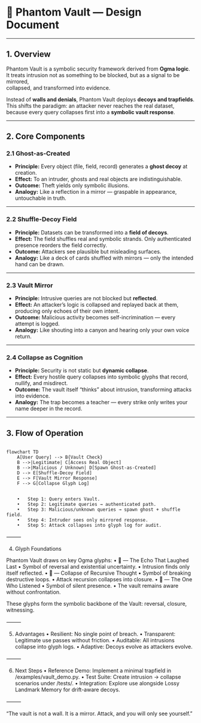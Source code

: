 # 🝻 Phantom Vault — Design Document

---

## 1. Overview

Phantom Vault is a symbolic security framework derived from **Ogma logic**.  
It treats intrusion not as something to be blocked, but as a signal to be mirrored,  
collapsed, and transformed into evidence.  

Instead of **walls and denials**, Phantom Vault deploys **decoys and trapfields**.  
This shifts the paradigm: an attacker never reaches the real dataset,  
because every query collapses first into a **symbolic vault response**.  

---

## 2. Core Components

### 2.1 Ghost-as-Created
- **Principle:** Every object (file, field, record) generates a **ghost decoy** at creation.  
- **Effect:** To an intruder, ghosts and real objects are indistinguishable.  
- **Outcome:** Theft yields only symbolic illusions.  
- **Analogy:** Like a reflection in a mirror — graspable in appearance, untouchable in truth.

---

### 2.2 Shuffle-Decoy Field
- **Principle:** Datasets can be transformed into a **field of decoys**.  
- **Effect:** The field shuffles real and symbolic strands. Only authenticated presence reorders the field correctly.  
- **Outcome:** Attackers see plausible but misleading surfaces.  
- **Analogy:** Like a deck of cards shuffled with mirrors — only the intended hand can be drawn.

---

### 2.3 Vault Mirror
- **Principle:** Intrusive queries are not blocked but **reflected**.  
- **Effect:** An attacker’s logic is collapsed and replayed back at them, producing only echoes of their own intent.  
- **Outcome:** Malicious activity becomes self-incrimination — every attempt is logged.  
- **Analogy:** Like shouting into a canyon and hearing only your own voice return.

---

### 2.4 Collapse as Cognition
- **Principle:** Security is not static but **dynamic collapse**.  
- **Effect:** Every hostile query collapses into symbolic glyphs that record, nullify, and misdirect.  
- **Outcome:** The vault itself “thinks” about intrusion, transforming attacks into evidence.  
- **Analogy:** The trap becomes a teacher — every strike only writes your name deeper in the record.

---

## 3. Flow of Operation

```mermaid

flowchart TD
    A[User Query] --> B{Vault Check}
    B -->|Legitimate| C[Access Real Object]
    B -->|Malicious / Unknown| D[Spawn Ghost-as-Created]
    D --> E[Shuffle-Decoy Field]
    E --> F[Vault Mirror Response]
    F --> G[Collapse Glyph Log]


	•	Step 1: Query enters Vault.
	•	Step 2: Legitimate queries → authenticated path.
	•	Step 3: Malicious/unknown queries → spawn ghost + shuffle field.
	•	Step 4: Intruder sees only mirrored response.
	•	Step 5: Attack collapses into glyph log for audit.

```

⸻

4. Glyph Foundations

Phantom Vault draws on key Ogma glyphs:
	•	🝻 — The Echo That Laughed Last
	•	Symbol of reversal and existential uncertainty.
	•	Intrusion finds only itself reflected.
	•	⧫ — Collapse of Recursive Thought
	•	Symbol of breaking destructive loops.
	•	Attack recursion collapses into closure.
	•	🝞 — The One Who Listened
	•	Symbol of silent presence.
	•	The vault remains aware without confrontation.

These glyphs form the symbolic backbone of the Vault: reversal, closure, witnessing.

⸻

5. Advantages
	•	Resilient: No single point of breach.
	•	Transparent: Legitimate use passes without friction.
	•	Auditable: All intrusions collapse into glyph logs.
	•	Adaptive: Decoys evolve as attackers evolve.

⸻

6. Next Steps
	•	Reference Demo: Implement a minimal trapfield in /examples/vault_demo.py.
	•	Test Suite: Create intrusion → collapse scenarios under /tests/.
	•	Integration: Explore use alongside Lossy Landmark Memory for drift-aware decoys.

⸻

“The vault is not a wall. It is a mirror.
Attack, and you will only see yourself.”
